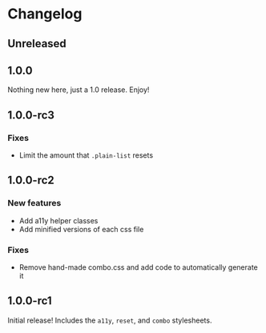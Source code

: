 # Changelog

## Unreleased

## 1.0.0

Nothing new here, just a 1.0 release. Enjoy!

## 1.0.0-rc3

### Fixes

- Limit the amount that `.plain-list` resets

## 1.0.0-rc2

### New features

- Add a11y helper classes
- Add minified versions of each css file

### Fixes

- Remove hand-made combo.css and add code to automatically generate it

## 1.0.0-rc1

Initial release! Includes the `a11y`, `reset`, and `combo` stylesheets.
